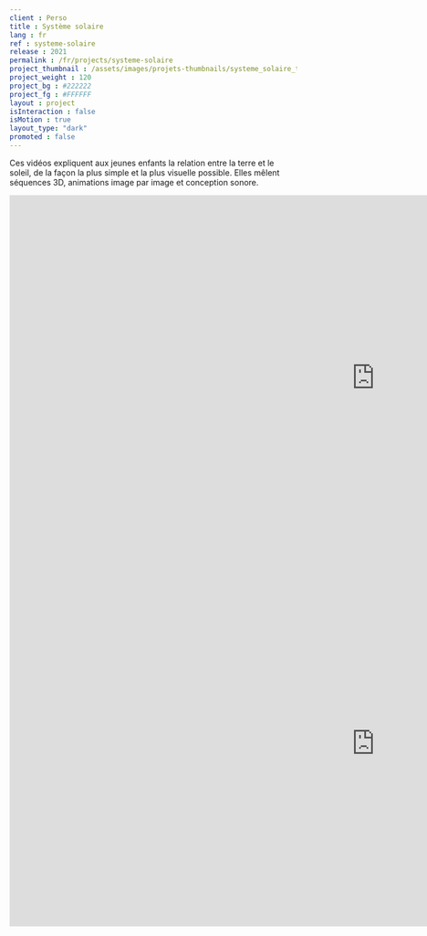 ```yaml
---
client : Perso
title : Système solaire
lang : fr
ref : systeme-solaire
release : 2021
permalink : /fr/projects/systeme-solaire
project_thumbnail : /assets/images/projets-thumbnails/systeme_solaire_thumb.png
project_weight : 120
project_bg : #222222
project_fg : #FFFFFF
layout : project
isInteraction : false
isMotion : true
layout_type: "dark"
promoted : false
---
```

Ces vidéos expliquent aux jeunes enfants la relation entre la terre et le soleil, de la façon la plus simple et la plus visuelle possible. Elles mêlent séquences 3D, animations image par image et conception sonore.

<iframe src="https://player.vimeo.com/video/549577488" width="1280" height="640" frameborder="0" allow="autoplay; fullscreen" allowfullscreen class="vimeo-insert"></iframe>

<iframe src="https://player.vimeo.com/video/549577511" width="1280" height="640" frameborder="0" allow="autoplay; fullscreen" allowfullscreen class="vimeo-insert"></iframe>

